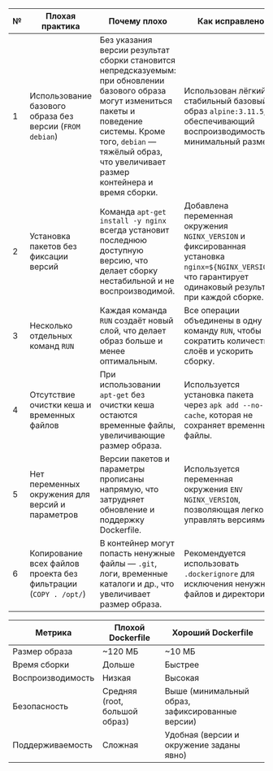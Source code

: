 | № | Плохая практика                                                 | Почему плохо                                                                                                                                                                                                                         | Как исправлено                                                                                                                                             |
| - | --------------------------------------------------------------- | ------------------------------------------------------------------------------------------------------------------------------------------------------------------------------------------------------------------------------------ | ---------------------------------------------------------------------------------------------------------------------------------------------------------- |
| 1 | Использование базового образа без версии (`FROM debian`)        | Без указания версии результат сборки становится непредсказуемым: при обновлении базового образа могут измениться пакеты и поведение системы. Кроме того, `debian` — тяжёлый образ, что увеличивает размер контейнера и время сборки. | Использован лёгкий и стабильный базовый образ `alpine:3.11.5`, обеспечивающий воспроизводимость и минимальный размер.                                      |
| 2 | Установка пакетов без фиксации версий                           | Команда `apt-get install -y nginx` всегда установит последнюю доступную версию, что делает сборку нестабильной и не воспроизводимой.                                                                                                 | Добавлена переменная окружения `NGINX_VERSION` и фиксированная установка `nginx=${NGINX_VERSION}`, что гарантирует одинаковый результат при каждой сборке. |
| 3 | Несколько отдельных команд `RUN`                                | Каждая команда `RUN` создаёт новый слой, что делает образ больше и менее оптимальным.                                                                                                                                                | Все операции объединены в одну команду `RUN`, чтобы сократить количество слоёв и ускорить сборку.                                                          |
| 4 | Отсутствие очистки кеша и временных файлов                      | При использовании `apt-get` без очистки кеша остаются временные файлы, увеличивающие размер образа.                                                                                                                                  | Используется установка пакета через `apk add --no-cache`, которая не сохраняет временные файлы.                                                            |
| 5 | Нет переменных окружения для версий и параметров                | Версии пакетов и параметры прописаны напрямую, что затрудняет обновление и поддержку Dockerfile.                                                                                                                                     | Используется переменная окружения `ENV NGINX_VERSION`, позволяющая легко управлять версиями.                                                               |
| 6 | Копирование всех файлов проекта без фильтрации (`COPY . /opt/`) | В контейнер могут попасть ненужные файлы — `.git`, логи, временные каталоги и др., что увеличивает размер образа.                                                                                                                    | Рекомендуется использовать `.dockerignore` для исключения ненужных файлов и директорий.                                                                    |

| Метрика           | Плохой Dockerfile             | Хороший Dockerfile                               |
| ----------------- | ----------------------------- | ------------------------------------------------ |
| Размер образа     | ~120 МБ                       | ~10 МБ                                           |
| Время сборки      | Дольше                        | Быстрее                                          |
| Воспроизводимость | Низкая                        | Высокая                                          |
| Безопасность      | Средняя (root, большой образ) | Выше (минимальный образ, зафиксированные версии) |
| Поддерживаемость  | Сложная                       | Удобная (версии и окружение заданы явно)         |